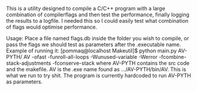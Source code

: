 
This is a utility designed to compile a C/C++ program with a large combination of compilerflags and then test the performance, finally logging the results to a logfile.
I needed this so I could easily test what combination of flags would optimise performance.

Usage:
Place a file named flags.db inside the folder you wish to compile, or pass the flags we should test as parameters after the .executable name.
Example of running it:
[pommaq@localhost Makeutil]$ python main.py AV-PYTH/ AV -ofast -funroll-all-loops -Wunused-variable -Werror -fcombine-stack-adjustments  -fconserve-stack 
where AV-PYTH contains the src code and the makefile. AV is the .exe name found as .../AV-PYTH/bin/AV. This is what we run to try shit.
The program is currently hardcoded to run AV-PYTH as parameters.
